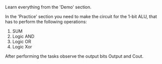 Learn everything from the 'Demo' section.

In the 'Practice' section you need to make the circuit for the 1-bit ALU, that has to perform the following operations:
1. SUM
2. Logic AND
3. Logic OR
4. Logic Xor

After performing the tasks observe the output bits Output and Cout.


